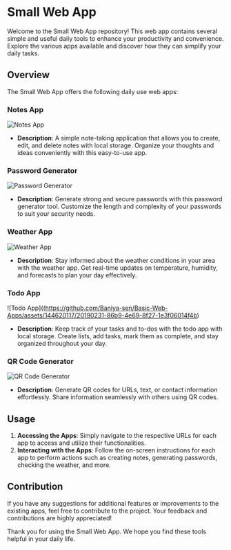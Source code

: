 # Small Web App

Welcome to the Small Web App repository! This web app contains several simple and useful daily tools to enhance your productivity and convenience. Explore the various apps available and discover how they can simplify your daily tasks.

## Overview

The Small Web App offers the following daily use web apps:

### Notes App

![Notes App](https://github.com/Baniya-sen/Basic-Web-Apps/assets/144620117/3cafb563-93f4-4c85-a59a-11ec64ee8aed)

- **Description**: A simple note-taking application that allows you to create, edit, and delete notes with local storage. Organize your thoughts and ideas conveniently with this easy-to-use app.

### Password Generator

![Password Generator](https://github.com/Baniya-sen/Basic-Web-Apps/assets/144620117/281db87d-353f-4051-9d06-cd0d0c283dbb)

- **Description**: Generate strong and secure passwords with this password generator tool. Customize the length and complexity of your passwords to suit your security needs.

### Weather App

![Weather App](https://github.com/Baniya-sen/Basic-Web-Apps/assets/144620117/6d80641e-d8f3-41d3-a343-20be32799ac5)


- **Description**: Stay informed about the weather conditions in your area with the weather app. Get real-time updates on temperature, humidity, and forecasts to plan your day effectively.

### Todo App

![Todo App]((https://github.com/Baniya-sen/Basic-Web-Apps/assets/144620117/20190231-86b9-4e69-8f27-1e3f06014f4b)

- **Description**: Keep track of your tasks and to-dos with the todo app with local storage. Create lists, add tasks, mark them as complete, and stay organized throughout your day.

### QR Code Generator

![QR Code Generator](https://github.com/Baniya-sen/Basic-Web-Apps/assets/144620117/959df7c9-cca7-41db-9422-a159bde52a8c)

- **Description**: Generate QR codes for URLs, text, or contact information effortlessly. Share information seamlessly with others using QR codes.

## Usage

1. **Accessing the Apps**: Simply navigate to the respective URLs for each app to access and utilize their functionalities.
2. **Interacting with the Apps**: Follow the on-screen instructions for each app to perform actions such as creating notes, generating passwords, checking the weather, and more.

## Contribution

If you have any suggestions for additional features or improvements to the existing apps, feel free to contribute to the project. Your feedback and contributions are highly appreciated!

Thank you for using the Small Web App. We hope you find these tools helpful in your daily life.
